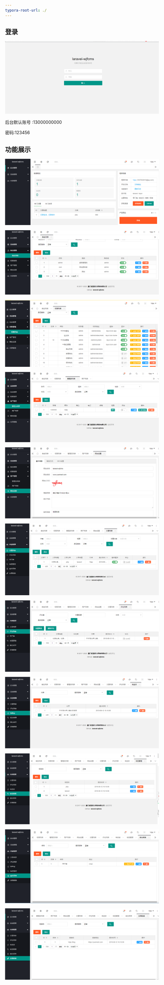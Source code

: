 ```yaml
---
typora-root-url: ./
---
```


## 登录

![](./images/screenshot_1565626887078.png)

后台默认账号 :13000000000

密码:123456

## 功能展示

![](./images/screenshot_1565626914498.png)

![](./images/screenshot_1565626955837.png)

![](./images/screenshot_1565626972743.png)

![](./images/screenshot_1565627000838.png)

![](./images/screenshot_1565627018602.png)

![](./images/screenshot_1565627035321.png)

![](./images/screenshot_1565627047501.png)

![](./images/screenshot_1565627060408.png)

![](./images/screenshot_1565627072703.png)

![](./images/screenshot_1565627089383.png)

![](./images/screenshot_1565627100216.png)